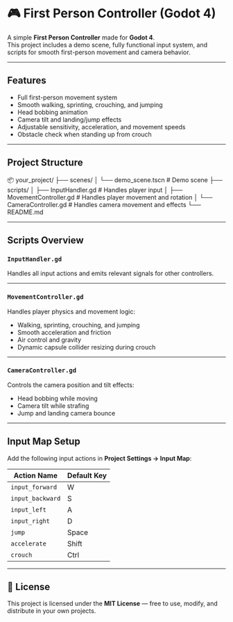 # 🎮 First Person Controller (Godot 4)

A simple **First Person Controller** made for **Godot 4**.  
This project includes a demo scene, fully functional input system, and scripts for smooth first-person movement and camera behavior.

---

## Features

- Full first-person movement system  
- Smooth walking, sprinting, crouching, and jumping  
- Head bobbing animation  
- Camera tilt and landing/jump effects  
- Adjustable sensitivity, acceleration, and movement speeds  
- Obstacle check when standing up from crouch  

---

## Project Structure

📦 your_project/
├── scenes/
│ └── demo_scene.tscn # Demo scene
├── scripts/
│ ├── InputHandler.gd # Handles player input
│ ├── MovementController.gd # Handles player movement and rotation
│ └── CameraController.gd # Handles camera movement and effects
└── README.md

---

## Scripts Overview

### `InputHandler.gd`
Handles all input actions and emits relevant signals for other controllers.  

---

### `MovementController.gd`
Handles player physics and movement logic:  
- Walking, sprinting, crouching, and jumping  
- Smooth acceleration and friction  
- Air control and gravity  
- Dynamic capsule collider resizing during crouch  

---

### `CameraController.gd`
Controls the camera position and tilt effects:  
- Head bobbing while moving  
- Camera tilt while strafing  
- Jump and landing camera bounce  

---

## Input Map Setup

Add the following input actions in **Project Settings → Input Map**:

| Action Name     | Default Key |
|-----------------|--------------|
| `input_forward` | W |
| `input_backward`| S |
| `input_left`    | A |
| `input_right`   | D |
| `jump`          | Space |
| `accelerate`    | Shift |
| `crouch`        | Ctrl |

---

## 📜 License

This project is licensed under the **MIT License** — free to use, modify, and distribute in your own projects.


